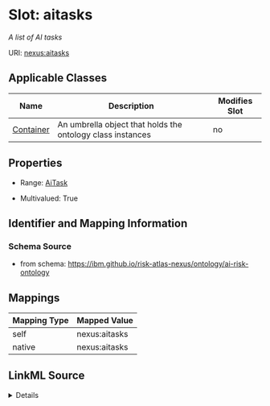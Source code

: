 

# Slot: aitasks


_A list of AI tasks_





URI: [nexus:aitasks](https://ibm.github.io/risk-atlas-nexus/ontology/aitasks)



<!-- no inheritance hierarchy -->





## Applicable Classes

| Name | Description | Modifies Slot |
| --- | --- | --- |
| [Container](Container.md) | An umbrella object that holds the ontology class instances |  no  |







## Properties

* Range: [AiTask](AiTask.md)

* Multivalued: True





## Identifier and Mapping Information







### Schema Source


* from schema: https://ibm.github.io/risk-atlas-nexus/ontology/ai-risk-ontology




## Mappings

| Mapping Type | Mapped Value |
| ---  | ---  |
| self | nexus:aitasks |
| native | nexus:aitasks |




## LinkML Source

<details>
```yaml
name: aitasks
description: A list of AI tasks
from_schema: https://ibm.github.io/risk-atlas-nexus/ontology/ai-risk-ontology
rank: 1000
alias: aitasks
owner: Container
domain_of:
- Container
range: AiTask
multivalued: true
inlined: true
inlined_as_list: true

```
</details>